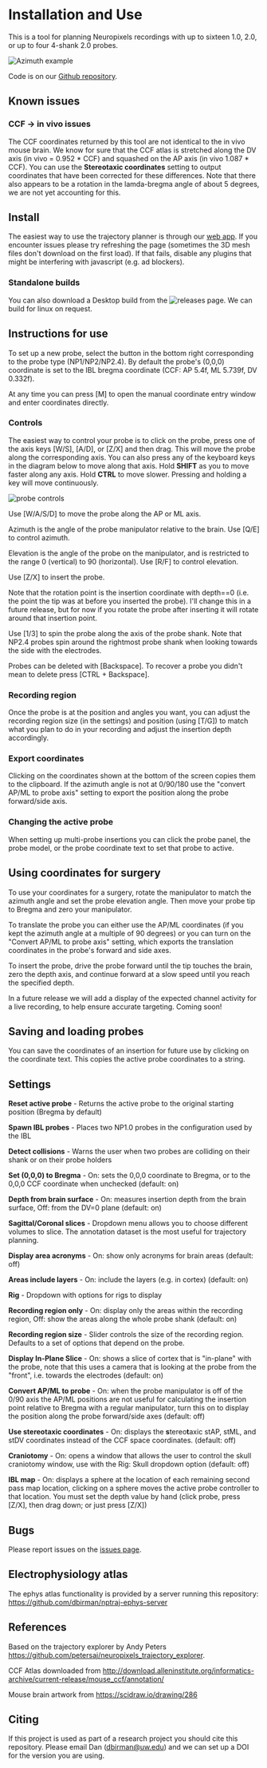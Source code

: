 # Installation and Use

This is a tool for planning Neuropixels recordings with up to sixteen 1.0, 2.0, or up to four 4-shank 2.0 probes.

![Azimuth example](https://github.com/dbirman/NPTrajectoryPlanner/raw/main/Images/2022_04_21.png)

Code is on our [Github repository](https://github.com/dbirman/NPTrajectoryPlanner/).

## Known issues

### CCF -> in vivo issues

The CCF coordinates returned by this tool are not identical to the in vivo mouse brain. We know for sure that the CCF atlas is stretched along the DV axis (in vivo = 0.952 * CCF) and squashed on the AP axis (in vivo 1.087 * CCF). You can use the **Stereotaxic coordinates** setting to output coordinates that have been corrected for these differences. Note that there also appears to be a rotation in the lamda-bregma angle of about 5 degrees, we are not yet accounting for this.

## Install

The easiest way to use the trajectory planner is through our [web app](http://data.virtualbrainlab.org/NPTrajectoryPlanner/). If you encounter issues please try refreshing the page (sometimes the 3D mesh files don't download on the first load). If that fails, disable any plugins that might be interfering with javascript (e.g. ad blockers).

### Standalone builds

You can also download a Desktop build from the ![releases page](https://github.com/dbirman/NPTrajectoryPlanner/releases). We can build for linux on request.

<!-- ### Additional linux instructions

To run the linux executable you need to go to the unzipped folder and run `chmod +x` on the .x86_64 file. Some users may run into permissions issues, in which case running ` chown -R yourusername .` from within the folder should repair those. -->

<!-- ### Additional mac instructions

The mac executable currently only runs on MacOS **Mojave** and earlier. You will probably have a security issue because the app is unsigned. Go to Systems Preferences > Security & Privacy > General and allow the file to "run anyway".  -->

## Instructions for use

To set up a new probe, select the button in the bottom right corresponding to the probe type (NP1/NP2/NP2.4). By default the probe's (0,0,0) coordinate is set to the IBL bregma coordinate (CCF: AP 5.4f, ML 5.739f, DV 0.332f).

At any time you can press [M] to open the manual coordinate entry window and enter coordinates directly. 

### Controls

The easiest way to control your probe is to click on the probe, press one of the axis keys [W/S], [A/D], or [Z/X] and then drag. This will move the probe along the corresponding axis. You can also press any of the keyboard keys in the diagram below to move along that axis. Hold **SHIFT** as you to move faster along any axis. Hold **CTRL** to move slower. Pressing and holding a key will move continuously.

![probe controls](https://github.com/dbirman/NPTrajectoryPlanner/raw/main/Images/ProbeControls.png)

Use [W/A/S/D] to move the probe along the AP or ML axis.

Azimuth is the angle of the probe manipulator relative to the brain. Use [Q/E] to control azimuth.

Elevation is the angle of the probe on the manipulator, and is restricted to the range 0 (vertical) to 90 (horizontal). Use [R/F] to control elevation.

Use [Z/X] to insert the probe.

Note that the rotation point is the insertion coordinate with depth==0 (i.e. the point the tip was at before you inserted the probe). I'll change this in a future release, but for now if you rotate the probe after inserting it will rotate around that insertion point.

Use [1/3] to spin the probe along the axis of the probe shank. Note that NP2.4 probes spin around the rightmost probe shank when looking towards the side with the electrodes.

Probes can be deleted with [Backspace]. To recover a probe you didn't mean to delete press [CTRL + Backspace].

### Recording region

Once the probe is at the position and angles you want, you can adjust the recording region size (in the settings) and position (using [T/G]) to match what you plan to do in your recording and adjust the insertion depth accordingly.

### Export coordinates

Clicking on the coordinates shown at the bottom of the screen copies them to the clipboard. If the azimuth angle is not at 0/90/180 use the "convert AP/ML to probe axis" setting to export the position along the probe forward/side axis.

### Changing the active probe

When setting up multi-probe insertions you can click the probe panel, the probe model, or the probe coordinate text to set that probe to active. 

## Using coordinates for surgery

To use your coordinates for a surgery, rotate the manipulator to match the azimuth angle and set the probe elevation angle. Then move your probe tip to Bregma and zero your manipulator.

To translate the probe you can either use the AP/ML coordinates (if you kept the azimuth angle at a multiple of 90 degrees) or you can turn on the "Convert AP/ML to probe axis" setting, which exports the translation coordinates in the probe's forward and side axes.

To insert the probe, drive the probe forward until the tip touches the brain, zero the depth axis, and continue forward at a slow speed until you reach the specified depth.

In a future release we will add a display of the expected channel activity for a live recording, to help ensure accurate targeting. Coming soon!

## Saving and loading probes

You can save the coordinates of an insertion for future use by clicking on the coordinate text. This copies the active probe coordinates to a string.

## Settings

**Reset active probe** - Returns the active probe to the original starting position (Bregma by default)

**Spawn IBL probes** - Places two NP1.0 probes in the configuration used by the IBL

**Detect collisions** - Warns the user when two probes are colliding on their shank or on their probe holders

**Set (0,0,0) to Bregma** - On: sets the 0,0,0 coordinate to Bregma, or to the 0,0,0 CCF coordinate when unchecked (default: on)

**Depth from brain surface** - On: measures insertion depth from the brain surface, Off: from the DV=0 plane (default: on)

**Sagittal/Coronal slices** - Dropdown menu allows you to choose different volumes to slice. The annotation dataset is the most useful for trajectory planning.

**Display area acronyms** - On: show only acronyms for brain areas (default: off)

**Areas include layers** - On: include the layers (e.g. in cortex) (default: on)

**Rig** - Dropdown with options for rigs to display

**Recording region only** - On: display only the areas within the recording region, Off: show the areas along the whole probe shank (default: on)

**Recording region size** - Slider controls the size of the recording region. Defaults to a set of options that depend on the probe.

**Display In-Plane Slice** - On: shows a slice of cortex that is "in-plane" with the probe, note that this uses a camera that is looking at the probe from the "front", i.e. towards the electrodes (default: on)

**Convert AP/ML to probe** - On: when the probe manipulator is off of the 0/90 axis the AP/ML positions are not useful for calculating the insertion point relative to Bregma with a regular manipulator, turn this on to display the position along the probe forward/side axes (default: off)

**Use stereotaxic coordinates** - On: displays the **s**tereo**t**axic stAP, stML, and stDV coordinates instead of the CCF space coordinates. (default: off)

**Craniotomy** - On: opens a window that allows the user to control the skull craniotomy window, use with the Rig: Skull dropdown option (default: off)

**IBL map** - On: displays a sphere at the location of each remaining second pass map location, clicking on a sphere moves the active probe controller to that location. You must set the depth value by hand (click probe, press [Z/X], then drag down; or just press [Z/X])

## Bugs

Please report issues on the [issues page](https://github.com/dbirman/NPTrajectoryPlanner/issues).

## Electrophysiology atlas

The ephys atlas functionality is provided by a server running this repository: https://github.com/dbirman/nptraj-ephys-server

## References

Based on the trajectory explorer by Andy Peters https://github.com/petersaj/neuropixels_trajectory_explorer. 

CCF Atlas downloaded from http://download.alleninstitute.org/informatics-archive/current-release/mouse_ccf/annotation/ 

Mouse brain artwork from https://scidraw.io/drawing/286

## Citing

If this project is used as part of a research project you should cite this repository. Please email Dan (dbirman@uw.edu) and we can set up a DOI for the version you are using.

